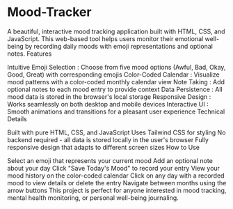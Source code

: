# Mood-Tracker
A beautiful, interactive mood tracking application built with HTML, CSS, and JavaScript. This web-based tool helps users monitor their emotional well-being by recording daily moods with emoji representations and optional notes.
Features

Intuitive Emoji Selection
: Choose from five mood options (Awful, Bad, Okay, Good, Great) with corresponding emojis
Color-Coded Calendar
: Visualize mood patterns with a color-coded monthly calendar view
Note Taking
: Add optional notes to each mood entry to provide context
Data Persistence
: All mood data is stored in the browser's local storage
Responsive Design
: Works seamlessly on both desktop and mobile devices
Interactive UI
: Smooth animations and transitions for a pleasant user experience
Technical Details

Built with pure HTML, CSS, and JavaScript
Uses Tailwind CSS for styling
No backend required - all data is stored locally in the user's browser
Fully responsive design that adapts to different screen sizes
How to Use

Select an emoji that represents your current mood
Add an optional note about your day
Click "Save Today's Mood" to record your entry
View your mood history on the color-coded calendar
Click on any day with a recorded mood to view details or delete the entry
Navigate between months using the arrow buttons
This project is perfect for anyone interested in mood tracking, mental health monitoring, or personal well-being journaling.
